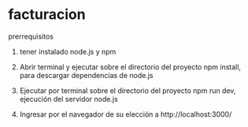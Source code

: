 # facturacion

prerrequisitos

1) tener instalado node.js y npm 

1) Abrir terminal y ejecutar sobre el directorio del proyecto npm install, para descargar dependencias de node.js
2) Ejecutar por terminal sobre el directorio del proyecto npm run dev, ejecución del servidor node.js
3) Ingresar por el navegador de su elección a http://localhost:3000/ 
